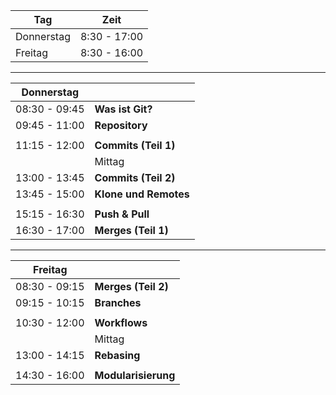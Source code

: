 
|  Tag                 | Zeit           |
|----------------------|----------------|
|  Donnerstag          |  8:30 - 17:00  |
|  Freitag             |  8:30 - 16:00  |


---


| Donnerstag           |                          |
|----------------------|--------------------------|
| 08:30 - 09:45        | **Was ist Git?**         |
| 09:45 - 11:00        | **Repository**           |
|                      |                          |
| 11:15 - 12:00        | **Commits (Teil 1)**     |
|                      |     Mittag               |
| 13:00 - 13:45        | **Commits (Teil 2)**     |
| 13:45 - 15:00        | **Klone und Remotes**    |
|                      |                          |
| 15:15 - 16:30        | **Push & Pull**          |
| 16:30 - 17:00        | **Merges (Teil 1)**      |

---

| Freitag              |                            |
|----------------------|----------------------------|
| 08:30 - 09:15        | **Merges (Teil 2)**        |
| 09:15 - 10:15        | **Branches**               |
|                      |                            |
| 10:30 - 12:00        | **Workflows**              |
|                      | Mittag                     |
| 13:00 - 14:15        | **Rebasing**               |
|                      |                            |
| 14:30 - 16:00        | **Modularisierung**        |
